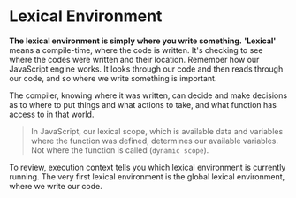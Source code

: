 # Lexical Environment

**The lexical environment is simply where you write something.** **'Lexical'** means a compile-time, where the code is written. It's checking to see where the codes were written and their location. Remember how our JavaScript engine works. It looks through our code and then reads through our code, and so where we write something is important.

The compiler, knowing where it was written, can decide and make decisions as to where to put things and what actions to take, and what function has access to in that world.

> In JavaScript, our lexical scope, which is available data and variables where the function was defined, determines our available variables. Not where the function is called (`dynamic scope`).

To review, execution context tells you which lexical environment is currently running. The very first lexical environment is the global lexical environment, where we write our code.
